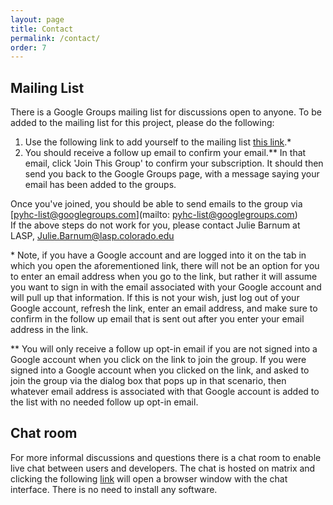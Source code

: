 ```yaml
---
layout: page
title: Contact
permalink: /contact/
order: 7
---
```

## Mailing List
There is a Google Groups mailing list for discussions open to anyone. To be added to the mailing list for this project, please do the following:<br />
1) Use the following link to add yourself to the mailing list [this link](https://groups.google.com/group/pyhc-list/subscribe).* <br />
2) You should receive a follow up email to confirm your email.\** In that email, click 'Join This Group' to confirm your subscription. It should then send you back to the Google Groups page, with a message saying your email has been added to the groups.<br />

Once you've joined, you should be able to send emails to the group via [pyhc-list@googlegroups.com](mailto: pyhc-list@googlegroups.com)<br />
If the above steps do not work for you, please contact Julie Barnum at LASP, [Julie.Barnum@lasp.colorado.edu](mailto:Julie.Barnum@lasp.colorado.edu)

\* Note, if you have a Google account and are logged into it on the tab in which you open the aforementioned link, there will not be an option for you to enter an email address when you go to the link, but rather it will assume you want to sign in with the email associated with your Google account and will pull up that information. If this is not your wish, just log out of your Google account, refresh the link, enter an email address, and make sure to confirm in the follow up email that is sent out after you enter your email address in the link.

\** You will only receive a follow up opt-in email if you are not signed into a Google account when you click on the link to join the group. If you were signed into a Google account when you clicked on the link, and asked to join the group via the dialog box that pops up in that scenario, then whatever email address is associated with that Google account is added to the list with no needed follow up opt-in email.  

## Chat room
For more informal discussions and questions there is a chat room to enable live chat between users and developers. The chat is hosted on matrix and clicking the following [link](https://riot.im/app/#/room/#heliopython:openastronomy.org) will open a browser window with the chat interface. There is no need to install any software.

